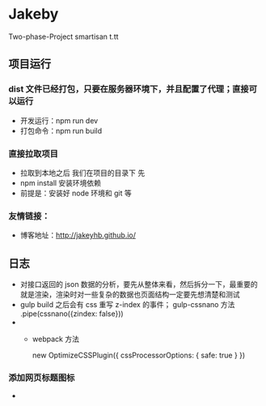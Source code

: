 # Jakeby

Two-phase-Project smartisan t.tt

## 项目运行

### dist 文件已经打包，只要在服务器环境下，并且配置了代理；直接可以运行

- 开发运行：npm run dev
- 打包命令：npm run build

### 直接拉取项目

- 拉取到本地之后 我们在项目的目录下 先
- npm install 安装环境依赖
- 前提是：安装好 node 环境和 git 等

### 友情链接：

- 博客地址：http://jakeyhb.github.io/

## 日志

- 对接口返回的 json 数据的分析，要先从整体来看，然后拆分一下，最重要的就是渲染，渲染时对一些复杂的数据也页面结构一定要先想清楚和测试
- gulp build 之后会有 css 重写 z-index 的事件；
  gulp-cssnano 方法
  .pipe(cssnano({zindex: false}))
- - webpack 方法

    new OptimizeCSSPlugin({
    cssProcessorOptions: {
    safe: true
    }
    })

### 添加网页标题图标

- <link rel="icon" href="//static.smartisanos.cn/indexnew/favicon.ico">

